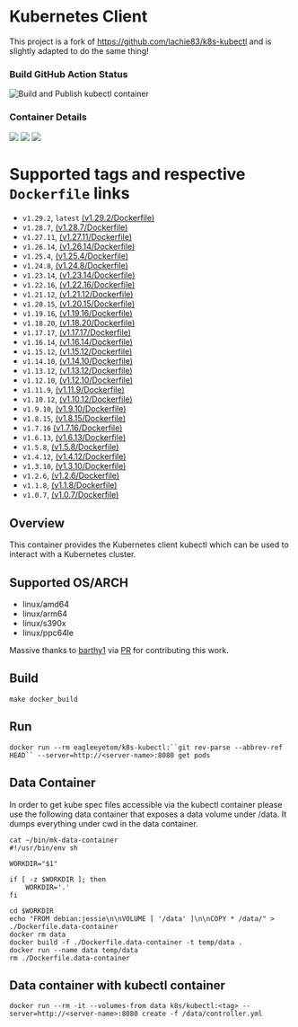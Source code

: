 # Kubernetes Client

This project is a fork of https://github.com/lachie83/k8s-kubectl and is slightly adapted to do the same thing!

### Build GitHub Action Status
![Build and Publish kubectl container](https://github.com/eagleeyetom/k8s-kubectl/workflows/Build%20and%20Publish%20kubectl%20container/badge.svg)

### Container Details
[![](https://images.microbadger.com/badges/image/eagleeyetom/k8s-kubectl.svg)](http://microbadger.com/images/lachlanevenson/k8s-kubectl "Get your own image badge on microbadger.com")
[![](https://images.microbadger.com/badges/version/eagleeyetom/k8s-kubectl.svg)](http://microbadger.com/images/lachlanevenson/k8s-kubectl "Get your own version badge on microbadger.com")
[![](https://images.microbadger.com/badges/commit/eagleeyetom/k8s-kubectl.svg)](http://microbadger.com/images/lachlanevenson/k8s-kubectl "Get your own commit badge on microbadger.com")

# Supported tags and respective `Dockerfile` links
* `v1.29.2`, `latest`    [(v1.29.2/Dockerfile)](https://github.com/eagleeyetom/k8s-kubectl/blob/v1.29.2/Dockerfile)
* `v1.28.7`,    [(v1.28.7/Dockerfile)](https://github.com/eagleeyetom/k8s-kubectl/blob/v1.28.7/Dockerfile)
* `v1.27.11`,    [(v1.27.11/Dockerfile)](https://github.com/eagleeyetom/k8s-kubectl/blob/v1.27.11/Dockerfile)
* `v1.26.14`,    [(v1.26.14/Dockerfile)](https://github.com/lachie83/k8s-kubectl/blob/v1.26.14/Dockerfile)
* `v1.25.4`,    [(v1.25.4/Dockerfile)](https://github.com/lachie83/k8s-kubectl/blob/v1.25.4/Dockerfile)
* `v1.24.8`,    [(v1.24.8/Dockerfile)](https://github.com/lachie83/k8s-kubectl/blob/v1.24.8/Dockerfile)
* `v1.23.14`,   [(v1.23.14/Dockerfile)](https://github.com/lachie83/k8s-kubectl/blob/v1.23.14/Dockerfile)
* `v1.22.16`,   [(v1.22.16/Dockerfile)](https://github.com/lachie83/k8s-kubectl/blob/v1.22.16/Dockerfile)
* `v1.21.12`,   [(v1.21.12/Dockerfile)](https://github.com/lachie83/k8s-kubectl/blob/v1.21.12/Dockerfile)
* `v1.20.15`,   [(v1.20.15/Dockerfile)](https://github.com/lachie83/k8s-kubectl/blob/v1.20.15/Dockerfile)
* `v1.19.16`,   [(v1.19.16/Dockerfile)](https://github.com/lachie83/k8s-kubectl/blob/v1.19.16/Dockerfile)
* `v1.18.20`,   [(v1.18.20/Dockerfile)](https://github.com/lachie83/k8s-kubectl/blob/v1.18.20/Dockerfile)
* `v1.17.17`,   [(v1.17.17/Dockerfile)](https://github.com/lachie83/k8s-kubectl/blob/v1.17.17/Dockerfile)
* `v1.16.14`,   [(v1.16.14/Dockerfile)](https://github.com/lachie83/k8s-kubectl/blob/v1.16.14/Dockerfile)
* `v1.15.12`,   [(v1.15.12/Dockerfile)](https://github.com/lachie83/k8s-kubectl/blob/v1.15.12/Dockerfile)
* `v1.14.10`,   [(v1.14.10/Dockerfile)](https://github.com/lachie83/k8s-kubectl/blob/v1.14.10/Dockerfile)
* `v1.13.12`,   [(v1.13.12/Dockerfile)](https://github.com/lachie83/k8s-kubectl/blob/v1.13.12/Dockerfile)
* `v1.12.10`,   [(v1.12.10/Dockerfile)](https://github.com/lachie83/k8s-kubectl/blob/v1.12.10/Dockerfile)
* `v1.11.9`,    [(v1.11.9/Dockerfile)](https://github.com/lachie83/k8s-kubectl/blob/v1.11.9/Dockerfile)
* `v1.10.12`,   [(v1.10.12/Dockerfile)](https://github.com/lachie83/k8s-kubectl/blob/v1.10.12/Dockerfile)
* `v1.9.10`,    [(v1.9.10/Dockerfile)](https://github.com/lachie83/k8s-kubectl/blob/v1.9.10/Dockerfile)
* `v1.8.15`,    [(v1.8.15/Dockerfile)](https://github.com/lachie83/k8s-kubectl/blob/v1.8.15/Dockerfile)
* `v1.7.16`     [(v1.7.16/Dockerfile)](https://github.com/lachie83/k8s-kubectl/blob/v1.7.16/Dockerfile)
* `v1.6.13`,    [(v1.6.13/Dockerfile)](https://github.com/lachie83/k8s-kubectl/blob/v1.6.13/Dockerfile)
* `v1.5.8`,     [(v1.5.8/Dockerfile)](https://github.com/lachie83/k8s-kubectl/blob/v1.5.8/Dockerfile)
* `v1.4.12`,    [(v1.4.12/Dockerfile)](https://github.com/lachie83/k8s-kubectl/blob/v1.4.12/Dockerfile)
* `v1.3.10`,    [(v1.3.10/Dockerfile)](https://github.com/lachie83/k8s-kubectl/blob/v1.3.10/Dockerfile)
* `v1.2.6`,     [(v1.2.6/Dockerfile)](https://github.com/lachie83/k8s-kubectl/blob/v1.2.6/Dockerfile)
* `v1.1.8`,     [(v1.1.8/Dockerfile)](https://github.com/lachie83/k8s-kubectl/blob/v1.1.8/Dockerfile)
* `v1.0.7`,     [(v1.0.7/Dockerfile)](https://github.com/lachie83/k8s-kubectl/blob/v1.0.7/Dockerfile)

## Overview
This container provides the Kubernetes client kubectl which can be used to interact with a Kubernetes cluster.

## Supported OS/ARCH
   * linux/amd64
   * linux/arm64
   * linux/s390x
   * linux/ppc64le

Massive thanks to [barthy1](https://github.com/barthy1) via [PR](https://github.com/lachie83/k8s-helm/pull/89) for contributing this work.

## Build
`make docker_build`

## Run
`docker run --rm eagleeyetom/k8s-kubectl:``git rev-parse --abbrev-ref HEAD`` --server=http://<server-name>:8080 get pods`

## Data Container

In order to get kube spec files accessible via the kubectl container please use the following data container that exposes a data volume under /data. It dumps everything under cwd in the data container.

```
cat ~/bin/mk-data-container 
#!/usr/bin/env sh

WORKDIR="$1"

if [ -z $WORKDIR ]; then
    WORKDIR='.'
fi

cd $WORKDIR
echo "FROM debian:jessie\n\nVOLUME [ '/data' ]\n\nCOPY * /data/" > ./Dockerfile.data-container
docker rm data
docker build -f ./Dockerfile.data-container -t temp/data .
docker run --name data temp/data
rm ./Dockerfile.data-container
```

## Data container with kubectl container
```
docker run --rm -it --volumes-from data k8s/kubectl:<tag> --server=http://<server-name>:8080 create -f /data/controller.yml
```

